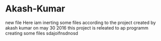 # Akash-Kumar
new file
Here iam inerting some files according to the project
created by akash kumar 
on may 30 2016
this project is releated to ap programm
creating some files
sdajoifnsdnosd
